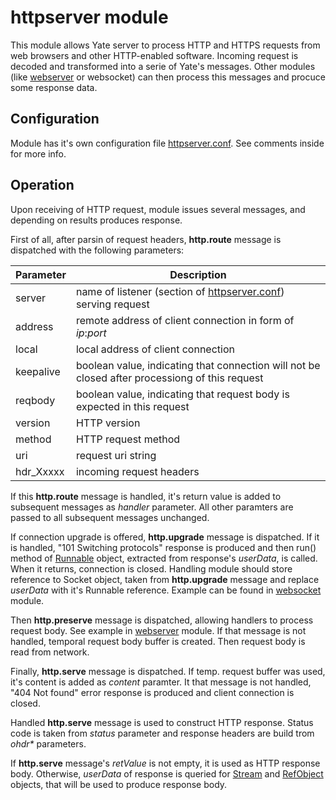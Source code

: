 httpserver module
=================

This module allows Yate server to process HTTP and HTTPS requests from web
browsers and other HTTP-enabled software. Incoming request is decoded and
transformed into a serie of Yate's messages. Other modules (like
[webserver](webserver.md) or websocket) can then process this messages and
procuce some response data.

## Configuration
Module has it's own configuration file [httpserver.conf](../httpserver.conf).
See comments inside for more info.


## Operation
Upon receiving of HTTP request, module issues several messages, and depending
on results produces response.

First of all, after parsin of request headers, __http.route__ message is
dispatched with the following parameters:

| Parameter | Description                                    |
|-----------|------------------------------------------------|
| server    | name of listener (section of [httpserver.conf](../httpserver.conf)) serving request |
| address   | remote address of client connection in form of _ip_:_port_ |
| local     | local address of client connection             |
| keepalive | boolean value, indicating that connection will not be closed after processiong of this request |
| reqbody   | boolean value, indicating that request body is expected in this request |
| version   | HTTP version                                   |
| method    | HTTP request method                            |
| uri       | request uri string                             |
| hdr_Xxxxx | incoming request headers                       |

If this __http.route__ message is handled, it's return value is added to
subsequent messages as _handler_ parameter. All other paramters are passed to
all subsequent messages unchanged.

If connection upgrade is offered, __http.upgrade__ message is dispatched. If
it is handled, "101 Switching protocols" response is produced and then run()
method of [Runnable](http://yate.null.ro/docs/api/TelEngine__Runnable.html)
object, extracted from response's _userData_, is called. When it returns,
connection is closed. Handling module should store reference to Socket object,
taken from __http.upgrade__ message and replace _userData_ with it's Runnable
reference. Example can be found in [websocket](../websocket.cpp) module.

Then __http.preserve__ message is dispatched, allowing handlers to process
request body. See example in [webserver](../webserver.cpp) module. If that
message is not handled, temporal request body buffer is created. Then request
body is read from network.

Finally, __http.serve__ message is dispatched. If temp. request buffer was
used, it's content is added as _content_ paramter. It that message is not
handled, "404 Not found" error response is produced and client connection is
closed.

Handled __http.serve__ message is used to construct HTTP response. Status code
is taken from _status_ parameter and response headers are build trom _ohdr*_
parameters.

If __http.serve__ message's _retValue_ is not empty, it is used as HTTP
response body. Otherwise, _userData_ of response is queried for
[Stream](http://yate.null.ro/docs/api/TelEngine__Stream.html) and
[RefObject](http://yate.null.ro/docs/api/TelEngine__RefObject.html) objects,
that will be used to produce response body.

